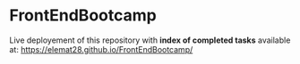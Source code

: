 # FrontEndBootcamp

Live deployement of this repository with **index of completed tasks** available at:
https://elemat28.github.io/FrontEndBootcamp/
